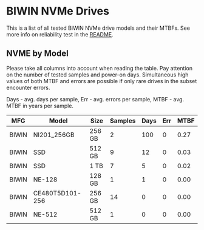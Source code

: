 BIWIN NVMe Drives
=================

This is a list of all tested BIWIN NVMe drive models and their MTBFs. See more
info on reliability test in the [README](https://github.com/linuxhw/SMART).

NVME by Model
------------

Please take all columns into account when reading the table. Pay attention on the
number of tested samples and power-on days. Simultaneous high values of both MTBF
and errors are possible if only rare drives in the subset encounter errors.

Days - avg. days per sample,
Err  - avg. errors per sample,
MTBF - avg. MTBF in years per sample.

| MFG       | Model              | Size   | Samples | Days  | Err   | MTBF |
|-----------|--------------------|--------|---------|-------|-------|------|
| BIWIN     | NI201_256GB        | 256 GB | 2       | 100   | 0     | 0.27   |
| BIWIN     | SSD                | 512 GB | 9       | 12    | 0     | 0.03   |
| BIWIN     | SSD                | 1 TB   | 7       | 5     | 0     | 0.02   |
| BIWIN     | NE-128             | 128 GB | 1       | 1     | 0     | 0.00   |
| BIWIN     | CE480T5D101-256    | 256 GB | 14      | 0     | 0     | 0.00   |
| BIWIN     | NE-512             | 512 GB | 1       | 0     | 0     | 0.00   |
